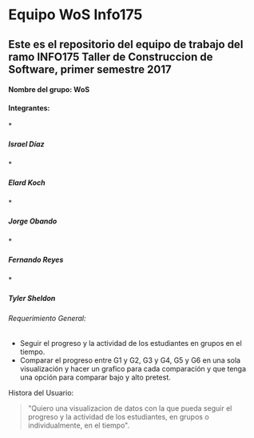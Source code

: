 <h1>Equipo WoS Info175 </h1>

<h2>Este es el repositorio del equipo de trabajo del ramo INFO175 Taller de Construccion de Software, primer semestre 2017 </h2>

<h4>Nombre del grupo: WoS </h4>

<h4>Integrantes: 	</h4> 
* <h5>Israel Díaz</h5>
* <h5>Elard Koch</h5>
* <h5>Jorge Obando</h5>
* <h5>Fernando Reyes</h5>
* <h5>Tyler Sheldon</h5>

  


<h6>Requerimiento General: </h6>

* Seguir el progreso y la actividad de los estudiantes en grupos en el tiempo. 
* Comparar el progreso entre G1 y G2, G3 y G4, G5 y G6 en una sola visualización y hacer un grafico para cada comparación y que tenga una opción para comparar bajo y alto pretest. 

Histora del Usuario: 
  > "Quiero una visualizacion de datos con la que pueda seguir 
  > el progreso y la actividad de los estudiantes, en grupos 
  > o individualmente, en el tiempo".


